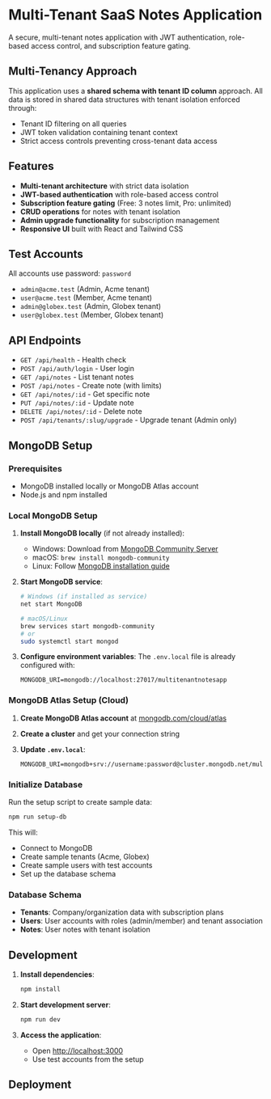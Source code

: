 # Multi-Tenant SaaS Notes Application

A secure, multi-tenant notes application with JWT authentication, role-based access control, and subscription feature gating.

## Multi-Tenancy Approach

This application uses a **shared schema with tenant ID column** approach. All data is stored in shared data structures with tenant isolation enforced through:
- Tenant ID filtering on all queries
- JWT token validation containing tenant context
- Strict access controls preventing cross-tenant data access

## Features

- **Multi-tenant architecture** with strict data isolation
- **JWT-based authentication** with role-based access control
- **Subscription feature gating** (Free: 3 notes limit, Pro: unlimited)
- **CRUD operations** for notes with tenant isolation
- **Admin upgrade functionality** for subscription management
- **Responsive UI** built with React and Tailwind CSS

## Test Accounts

All accounts use password: `password`

- `admin@acme.test` (Admin, Acme tenant)
- `user@acme.test` (Member, Acme tenant)
- `admin@globex.test` (Admin, Globex tenant)
- `user@globex.test` (Member, Globex tenant)

## API Endpoints

- `GET /api/health` - Health check
- `POST /api/auth/login` - User login
- `GET /api/notes` - List tenant notes
- `POST /api/notes` - Create note (with limits)
- `GET /api/notes/:id` - Get specific note
- `PUT /api/notes/:id` - Update note
- `DELETE /api/notes/:id` - Delete note
- `POST /api/tenants/:slug/upgrade` - Upgrade tenant (Admin only)

## MongoDB Setup

### Prerequisites
- MongoDB installed locally or MongoDB Atlas account
- Node.js and npm installed

### Local MongoDB Setup

1. **Install MongoDB locally** (if not already installed):
   - Windows: Download from [MongoDB Community Server](https://www.mongodb.com/try/download/community)
   - macOS: `brew install mongodb-community`
   - Linux: Follow [MongoDB installation guide](https://docs.mongodb.com/manual/installation/)

2. **Start MongoDB service**:
   ```bash
   # Windows (if installed as service)
   net start MongoDB
   
   # macOS/Linux
   brew services start mongodb-community
   # or
   sudo systemctl start mongod
   ```

3. **Configure environment variables**:
   The `.env.local` file is already configured with:
   ```
   MONGODB_URI=mongodb://localhost:27017/multitenantnotesapp
   ```

### MongoDB Atlas Setup (Cloud)

1. **Create MongoDB Atlas account** at [mongodb.com/cloud/atlas](https://www.mongodb.com/cloud/atlas)

2. **Create a cluster** and get your connection string

3. **Update `.env.local`**:
   ```
   MONGODB_URI=mongodb+srv://username:password@cluster.mongodb.net/multitenantnotesapp
   ```

### Initialize Database

Run the setup script to create sample data:

```bash
npm run setup-db
```

This will:
- Connect to MongoDB
- Create sample tenants (Acme, Globex)
- Create sample users with test accounts
- Set up the database schema

### Database Schema

- **Tenants**: Company/organization data with subscription plans
- **Users**: User accounts with roles (admin/member) and tenant association
- **Notes**: User notes with tenant isolation

## Development

1. **Install dependencies**:
   ```bash
   npm install
   ```

2. **Start development server**:
   ```bash
   npm run dev
   ```

3. **Access the application**:
   - Open [http://localhost:3000](http://localhost:3000)
   - Use test accounts from the setup

## Deployment

